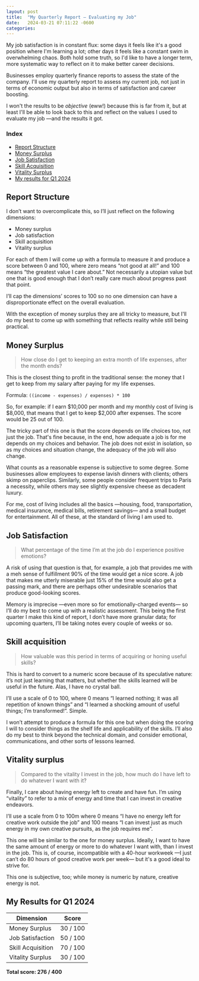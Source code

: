```yaml
---
layout: post
title:  "My Quarterly Report — Evaluating my Job"
date:   2024-03-21 07:11:22 -0600
categories:
---
```


My job satisfaction is in constant flux: some days it feels like it's a good position where I'm learning a lot; other days it feels like a constant swim in overwhelming chaos. Both hold some truth, so I'd like to have a longer term, more systematic way to reflect on it to make better career decisions.

Businesses employ quarterly finance reports to assess the state of the company. I'll use my quarterly report to assess my current job, not just in terms of economic output but also in terms of satisfaction and career boosting.

I won't the results to be _objective_ (eww!) because this is far from it, but at least I'll be able to look back to this and reflect on the values I used to evaluate my job —and the results it got.

### Index
- [Report Structure](#report-structure)
- [Money Surplus](#money-surplus)
- [Job Satisfaction](#job-satisfaction)
- [Skill Acquisition](#skill-acquisition)
- [Vitality Surplus](#vitality-surplus)
- [My results for Q1 2024](#my-results-for-q1-2024)

## Report Structure
I don’t want to overcomplicate this, so I’ll just reflect on the following dimensions:

- Money surplus
- Job satisfaction
- Skill acquisition
- Vitality surplus

For each of them I will come up with a formula to measure it and produce a score between 0 and 100, where zero means “not good at all!” and 100 means “the greatest value I care about.” Not necessarily a utopian value but one that is good enough that I don’t really care much about progress past that point.

I’ll cap the dimensions’ scores to 100 so no one dimension can have a disproportionate effect on the overall evaluation.

With the exception of money surplus they are all tricky to measure, but I'll do my best to come up with something that reflects reality while still being practical.

## Money Surplus

> How close do I get to keeping an extra month of life expenses, after the month ends?

This is the closest thing to profit in the traditional sense: the money that I get to keep from my salary after paying for my life expenses.

Formula: `((income - expenses) / expenses) * 100`

So, for example: if I earn $10,000 per month and my monthly cost of living is $8,000, that means that I get to keep $2,000 after expenses. The score would be 25 out of 100.

The tricky part of this one is that the score depends on life choices too, not just the job. That's fine because, in the end, how adequate a job is for me depends on my choices and behavior. The job does not exist in isolation, so as my choices and situation change, the adequacy of the job will also change.

What counts as a reasonable expense is subjective to some degree. Some businesses allow employees to expense lavish dinners with clients; others skimp on paperclips. Similarly, some people consider frequent trips to Paris a necessity, while others may see slightly expensive cheese as decadent luxury. 

For me, cost of living includes all the basics —housing, food, transportation, medical insurance, medical bills, retirement savings— and a small budget for entertainment. All of these, at the standard of living I am used to.

## Job Satisfaction

> What percentage of the time I’m at the job do I experience positive emotions?

A risk of using that question is that, for example, a job that provides me with a meh sense of fulfillment 90% of the time would get a nice score. A job that makes me utterly miserable just 15% of the time would also get a passing mark, and there are perhaps other undesirable scenarios that produce good-looking scores.

Memory is imprecise —even more so for emotionally-charged events— so I’ll do my best to come up with a realistic assessment. This being the first quarter I make this kind of report, I don’t have more granular data; for upcoming quarters, I’ll be taking notes every couple of weeks or so.

## Skill acquisition

> How valuable was this period in terms of acquiring or honing useful skills?

This is hard to convert to a numeric score because of its speculative nature: it’s not just learning that matters, but whether the skills learned will be useful in the future. Alas, I have no crystal ball.

I’ll use a scale of 0 to 100, where 0 means “I learned nothing; it was all repetition of known things” and “I learned a shocking amount of useful things; I’m transformed!”. Simple.

I won’t attempt to produce a formula for this one but when doing the scoring I will to consider things as the shelf life and applicability of the skills. I’ll also do my best to think beyond the technical domain, and consider emotional, communications, and other sorts of lessons learned.

## Vitality surplus

> Compared to the vitality I invest in the job, how much do I have left to do whatever I want with it?

Finally, I care about having energy left to create and have fun. I’m using “vitality” to refer to a mix of energy and time that I can invest in creative endeavors.

I’ll use a scale from 0 to 100m where 0 means “I have no energy left for creative work outside the job” and 100 means “I can invest just as much energy in my own creative pursuits, as the job requires me”.

This one will be similar to the one for money surplus. Ideally, I want to have the same amount of energy or more to do whatever I want with, than I invest in the job. This is, of course, incompatible with a 40-hour workweek —I just can’t do 80 hours of good creative work per week— but it's a good ideal to strive for.

This one is subjective, too; while money is numeric by nature, creative energy is not.

## My Results for Q1 2024

|Dimension|Score|
|---------|--------|
|Money Surplus|30 / 100|
|Job Satisfaction|50 / 100|
|Skill Acquisition|70 / 100|
|Vitality Surplus|30 / 100|

**Total score: 276 / 400**

